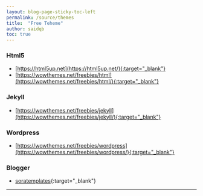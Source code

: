 ```yaml
---
layout: blog-page-sticky-toc-left
permalink: /source/themes
title:  "Free Teheme"
author: saidqb
toc: true
---
```



### Html5

+ [https://html5up.net](https://html5up.net/){:target="_blank"}
+ [https://wowthemes.net/freebies/html](https://wowthemes.net/freebies/html/){:target="_blank"}


### Jekyll 

+ [https://wowthemes.net/freebies/jekyll](https://wowthemes.net/freebies/jekyll/){:target="_blank"}



### Wordpress

+ [https://wowthemes.net/freebies/wordpress](https://wowthemes.net/freebies/wordpress/){:target="_blank"}


### Blogger

+ [soratemplates](https://www.soratemplates.com/){:target="_blank"}

--- 


